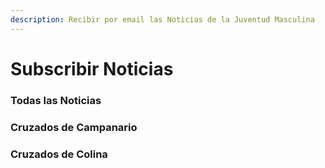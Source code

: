 ```yaml
---
description: Recibir por email las Noticias de la Juventud Masculina
---
```


# Subscribir Noticias

### Todas las Noticias

### Cruzados de Campanario

### Cruzados de Colina

